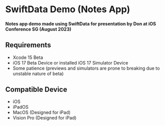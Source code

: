 # SwiftData Demo (Notes App)
#### Notes app demo made using SwiftData for presentation by Don at iOS Conference SG (August 2023)

## Requirements
- Xcode 15 Beta
- iOS 17 Beta Device or installed iOS 17 Simulator Device
- Some patience (previews and simulators are prone to breaking due to unstable nature of beta)

## Compatible Device
- iOS
- iPadOS
- MacOS (Designed for iPad)
- Vision Pro (Designed for iPad)
